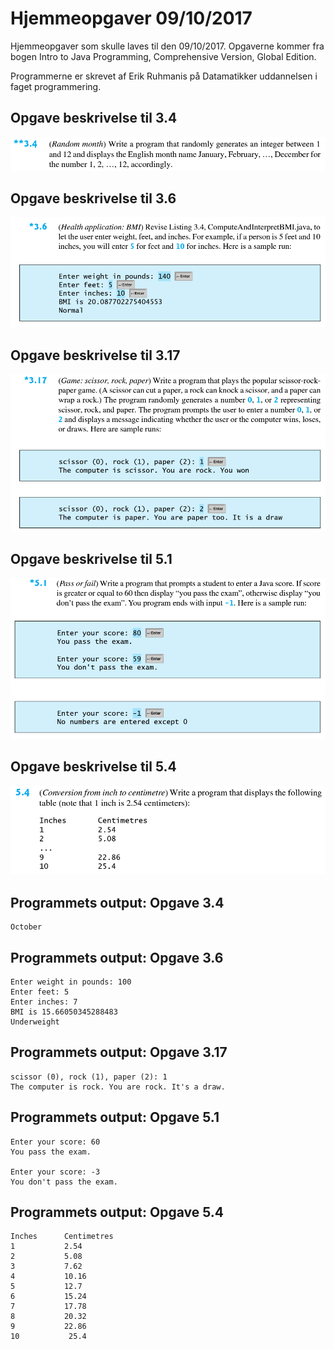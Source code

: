 # Hjemmeopgaver 09/10/2017
Hjemmeopgaver som skulle laves til den 09/10/2017. Opgaverne kommer fra bogen Intro to Java Programming, Comprehensive Version, Global Edition.

Programmerne er skrevet af Erik Ruhmanis på Datamatikker uddannelsen i faget programmering.

## Opgave beskrivelse til 3.4

![Opgave 3.4](https://raw.githubusercontent.com/erik2310/Hjemmeopgaver_09_10_2017/master/Opgave_3_4.PNG)

## Opgave beskrivelse til 3.6

![Opgave 3.6](https://raw.githubusercontent.com/erik2310/Hjemmeopgaver_09_10_2017/master/Opgave_3_6.PNG)

## Opgave beskrivelse til 3.17

![Opgave 3.17](https://raw.githubusercontent.com/erik2310/Hjemmeopgaver_09_10_2017/master/Opgave_3_17.PNG)

## Opgave beskrivelse til 5.1

![Opgave 5.1](https://raw.githubusercontent.com/erik2310/Hjemmeopgaver_09_10_2017/master/Opgave_5_1.PNG)

## Opgave beskrivelse til 5.4

![Opgave 5.4](https://raw.githubusercontent.com/erik2310/Hjemmeopgaver_09_10_2017/master/Opgave_5_4.PNG)

## Programmets output: Opgave 3.4
```
October
```

## Programmets output: Opgave 3.6
```
Enter weight in pounds: 100
Enter feet: 5
Enter inches: 7
BMI is 15.66050345288483
Underweight
```

## Programmets output: Opgave 3.17
```
scissor (0), rock (1), paper (2): 1
The computer is rock. You are rock. It's a draw.
```

## Programmets output: Opgave 5.1
```
Enter your score: 60
You pass the exam.

Enter your score: -3
You don't pass the exam.
```

## Programmets output: Opgave 5.4
```
Inches      Centimetres
1           2.54
2           5.08
3           7.62
4           10.16
5           12.7
6           15.24
7           17.78
8           20.32
9           22.86
10           25.4
```